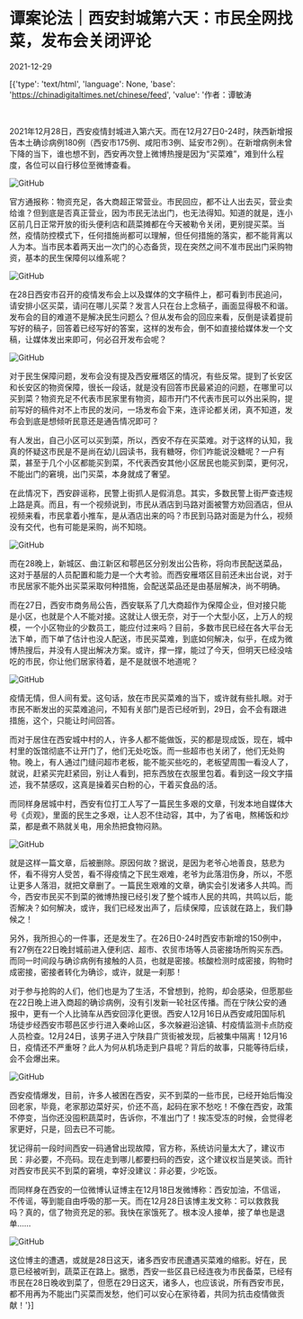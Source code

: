 # 谭案论法｜西安封城第六天：市民全网找菜，发布会关闭评论

2021-12-29

[{'type': 'text/html', 'language': None, 'base': 'https://chinadigitaltimes.net/chinese/feed', 'value': '作者：谭敏涛

&emsp;

2021年12月28日，西安疫情封城进入第六天。而在12月27日0-24时，陕西新增报告本土确诊病例180例（西安市175例、咸阳市3例、延安市2例）。在新增病例未曾下降的当下，谁也想不到，西安再次登上微博热搜是因为“买菜难”，难到什么程度，各位可以自行移位至微博查看。

![GitHub](https://chinadigitaltimes.net/chinese/files/2021/12/post-675173-61cbd8bd064fd.)

官方通报称：物资充足，各大商超正常营业。市民回应，都不让人出去买，营业卖给谁？但到底是否真正营业，因为市民无法出门，也无法得知。知道的就是，连小区前几日正常开放的街头便利店和蔬菜摊都在今天被勒令关闭，更别提买菜。当然，疫情防控模式下，任何措施尚都可以理解，但任何措施的落实，都不能背离以人为本。当市民本着两天出一次门的心态备货，现在突然之间不准市民出门采购物资，基本的民生保障何以维系呢？

![GitHub](https://chinadigitaltimes.net/chinese/files/2021/12/post-675173-61cbd8bd11860.)

在28日西安市召开的疫情发布会上以及媒体的文字稿件上，都可看到市民追问，请安排小区买菜，请问在哪儿买菜？发言人只在台上念稿子，画面显得极不和谐。发布会的目的难道不是解决民生问题么？但从发布会的回应来看，反倒是读着提前写好的稿子，回答着已经写好的答案，这样的发布会，倒不如直接给媒体发一个文稿，让媒体发出来即可，何必召开发布会呢？

![GitHub](https://chinadigitaltimes.net/chinese/files/2021/12/post-675173-61cbd8bd1c644.)

对于民生保障问题，发布会没有提及西安雁塔区的情况，有些反常。提到了长安区和长安区的物资保障，很长一段话，就是没有回答市民最紧迫的问题，在哪里可以买到菜？物资充足不代表市民家里有物资，超市开门不代表市民可以外出采购，提前写好的稿件对不上市民的发问，一场发布会下来，连评论都关闭，真不知道，发布会到底是想倾听民意还是通告情况即可？

有人发出，自己小区可以买到菜，所以，西安不存在买菜难。对于这样的认知，我真的怀疑这市民是不是尚在幼儿园读书，我有糖呀，你们咋能说没糖呢？一户有菜，甚至于几个小区都能买到菜，不代表西安其他小区居民也能买到菜，更何况，不能出门的窘境，出门买菜，本身就成了奢望。

在此情况下，西安辟谣称，民警上街抓人是假消息。其实，多数民警上街严查违规上路是真。而且，有一个视频说到，市民从酒店到马路对面被警方劝回酒店，但从视频来看，市民拿着小推车，是从酒店出来的吗？市民到马路对面是为什么，视频没有交代，也有可能是采购，尚不知晓。

![GitHub](https://chinadigitaltimes.net/chinese/files/2021/12/post-675173-61cbd8bd428d9.png)

而在28晚上，新城区、曲江新区和鄠邑区分别发出公告称，将向市民配送菜品，这对于基层的人员配置和能力是一个大考验。而西安雁塔区目前还未出台说，对于市民居家不能外出买菜采取何种措施，会配送菜品还是由基层解决，尚不明确。

而在27日，西安市商务局公告，西安联系了几大商超作为保障企业，但对接只能是小区，也就是个人不能对接。这就让人很无奈，对于一个大型小区，上万人的规模，一个小区物业的少数员工，能应付过来吗？目前，多数市民已经在各大平台无法下单，而下单了估计也没人配送，市民买菜难，到底如何解决，似乎，在成为微博热搜后，并没有人提出解决方案。或许，撑一撑，能过了今天，但明天已经没啥吃的市民，你让他们居家待着，是不是就很不地道呢？

![GitHub](https://chinadigitaltimes.net/chinese/files/2021/12/post-675173-61cbd8bd4f3c8.)

疫情无情，但人间有爱。这句话，放在市民买菜难的当下，或许就有些扎眼。对于市民不断发出的买菜难追问，不知有关部门是否已经听到，29日，会不会有跟进措施，这个，只能让时间回答。

而对于居住在西安城中村的人，许多人都不能做饭，买的都是现成饭，现在，城中村里的饭馆彻底不让开门了，他们无处吃饭。而一些超市也关闭了，他们无处购物。晚上，有人通过门缝问超市老板，能不能买些吃的，老板望周围一看没人了，就说，赶紧买完赶紧回，别让人看到，把东西放在衣服里包着。看到这一段文字描述，我不禁感叹，这真是操着买白粉的心，干着买食品的活。

而同样身居城中村，西安有位打工人写了一篇民生多艰的文章，刊发本地自媒体大号《贞观》，里面的民生之多艰，让人忍不住动容，其中，为了省电，熬稀饭和炒菜，都是煮不熟就关电，用余热把食物闷熟。

![GitHub](https://chinadigitaltimes.net/chinese/files/2021/12/post-675173-61cbd8bd5b635.)

就是这样一篇文章，后被删除。原因何故？据说，是因为老爷心地善良，慈悲为怀，看不得穷人受苦，看不得疫情之下民生艰难，老爷为此落泪伤身，所以，不愿让更多人落泪，就把文章删了。一篇民生艰难的文章，确实会引发诸多人共鸣。而今，西安市民买不到菜的微博热搜已经引发了整个城市人民的共鸣，共鸣以后，能否解决？如何解决，或许，我们已经发出声了，后续保障，应该就在路上，我们静候之！

另外，我所担心的一件事，还是发生了。在26日0-24时西安市新增的150例中，有27例在22日晚封城前进入便利店、超市、农贸市场等人员密接场所购买东西。而同一时间段与确诊病例有接触的人员，也就是密接。核酸检测时成密接，购物时成密接，密接者转化为确诊，或许，就是一刹那！

对于参与抢购的人们，他们也是为了生活，不曾想到，抢购，却会感染，但愿那些在22日晚上进入商超的确诊病例，没有引发新一轮社区传播。而在宁陕公安的通报中，更有一个人比骑车从西安回淳化更很。西安人12月16日从西安咸阳国际机场徒步经西安市鄠邑区步行进入秦岭山区，多次躲避沿途镇、村疫情监测卡点防疫人员检查。12月24日，该男子进入宁陕县广货街被发现，后被集中隔离！12月16日，疫情还不严重呀？此人为何从机场走到户县呢？背后的故事，只能等待后续，会不会爆出来。

![GitHub](https://chinadigitaltimes.net/chinese/files/2021/12/post-675173-61cbd8bd68fbb.)

西安疫情爆发，目前，许多人被困在西安，买不到菜的一些市民，已经开始后悔没回老家，毕竟，老家那边菜好买，价还不高，起码在家不愁吃！不像在西安，政策不停变，当你还没囤积蔬菜时，告诉你，不准出门了！挨冻受冻的时候，会觉得老家更好，只是，回去已不可能。

犹记得前一段时间西安一码通曾出现故障，官方称，系统访问量太大了，建议市民：非必要，不亮码。现在走到哪儿都要扫码的西安，这个建议权当是笑谈。而针对西安市民买不到菜的窘境，幸好没建议：非必要，少吃饭。

而同样身在西安的一位微博认证博主在12月18日发微博称：西安加油，不信谣，不传谣，等到能自由呼吸的那一天。而在12月28日该博主发文称：可以救救我吗？真的，信了物资充足的邪。我快在家饿死了。根本没人接单，接了单也是退单……

![GitHub](https://chinadigitaltimes.net/chinese/files/2021/12/post-675173-61cbd8bd7503f.)

这位博主的遭遇，或就是28日这天，诸多西安市民遭遇买菜难的缩影。好在，民意已经被听到，蔬菜正在路上。据悉，西安一些区县已经连夜为市民备菜，已经有市民在28日晚收到菜了，但愿在29日这天，诸多人，也应该说，所有西安市民，都不用再为不能出门买菜而发愁，他们可以安心在家待着，共同为抗击疫情做贡献！'}]